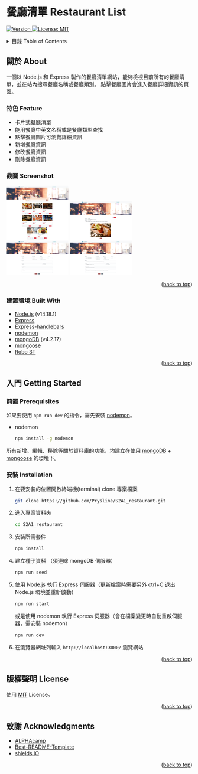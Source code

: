 # 餐廳清單 Restaurant List
<div id="top"></div>
<p>
  <a href="https://github.com/Prysline/S2A1_restaurant" target="_blank">
  <img alt="Version" src="https://img.shields.io/badge/version-2.0.0-blue.svg?cacheSeconds=2592000" />
  </a>
  <a href="https://github.com/Prysline/S2A1_restaurant/blob/main/LICENSE" target="_blank">
    <img alt="License: MIT" src="https://img.shields.io/github/license/Prysline/S2A1_restaurant.svg" />
  </a>
</p>
</div>



<!-- TABLE OF CONTENTS -->
<details>
  <summary>目錄 Table of Contents</summary>
  <ol>
    <li>
      <a href="#關於-about">關於 About</a>
      <ul>
        <li><a href="#特色-Feature">特色 Feature</a></li>
        <li><a href="#截圖-Screenshot">截圖 Screenshot</a></li>
        <li><a href="#建置環境-built-with">建置環境 Built With</a></li>
      </ul>
    </li>
    <li>
      <a href="#入門-getting-started">入門 Getting Started</a>
      <ul>
        <li><a href="#前置-prerequisites">前置 Prerequisites</a></li>
        <li><a href="#安裝-installation">安裝 Installation</a></li>
      </ul>
    </li>
    <li><a href="#版權聲明-license">版權聲明 License</a></li>
    <li><a href="#致謝-acknowledgments">致謝 Acknowledgments</a></li>
  </ol>
</details>



<!-- ABOUT THE PROJECT -->
## 關於 About

一個以 Node.js 和 Express 製作的餐廳清單網站，能夠檢視目前所有的餐廳清單，並在站內搜尋餐廳名稱或餐廳類別。
點擊餐廳圖片會進入餐廳詳細資訊的頁面。

### 特色 Feature
- 卡片式餐廳清單
- 能用餐廳中英文名稱或是餐廳類型查找
- 點擊餐廳圖片可瀏覽詳細資訊
- 新增餐廳資訊
- 修改餐廳資訊
- 刪除餐廳資訊

### 截圖 Screenshot
<div>
  <img alt="index" src="https://github.com/Prysline/S2A1_restaurant/blob/main/public/images/index.png" style="display: inline-box; width: 12em;">
  <img alt="info" src="https://github.com/Prysline/S2A1_restaurant/blob/main/public/images/info.png" style="display: inline-box; width: 12em;">
  <img alt="new" src="https://github.com/Prysline/S2A1_restaurant/blob/main/public/images/new.png" style="display: inline-box; width: 12em;">
  <img alt="edit" src="https://github.com/Prysline/S2A1_restaurant/blob/main/public/images/edit.png" style="display: inline-box; width: 12em;">
</div>

<p align="right">(<a href="#top">back to top</a>)</p>

### 建置環境 Built With

- [Node.js](https://nodejs.org/) (v14.18.1)
- [Express](https://expressjs.com/)
- [Express-handlebars](https://github.com/express-handlebars/express-handlebars)
- [nodemon](https://www.npmjs.com/package/nodemon)
- [mongoDB](https://www.mongodb.com/) (v4.2.17)
- [mongoose](https://mongoosejs.com/)
- [Robo 3T](https://robomongo.org/)

<p align="right">(<a href="#top">back to top</a>)</p>


<!-- GETTING STARTED -->
## 入門 Getting Started

### 前置 Prerequisites

如果要使用 `npm run dev` 的指令，需先安裝 [nodemon](https://www.npmjs.com/package/nodemon)。
* nodemon
  ```sh
  npm install -g nodemon
  ```

所有新增、編輯、移除等關於資料庫的功能，均建立在使用 [mongoDB](https://www.mongodb.com/) + [mongoose](https://mongoosejs.com/) 的環境下。

### 安裝 Installation

1. 在要安裝的位置開啟終端機(terminal) clone 專案檔案
   ```sh
   git clone https://github.com/Prysline/S2A1_restaurant.git
   ```
2. 進入專案資料夾
   ```sh
   cd S2A1_restaurant
   ```
3. 安裝所需套件
   ```sh
   npm install
   ```
4. 建立種子資料 （須連線 mongoDB 伺服器）
   ```sh
   npm run seed
   ```
5. 使用 Node.js 執行 Express 伺服器（更新檔案時需要另外 ctrl+C 退出 Node.js 環境並重新啟動）
   ```sh
   npm run start
   ```
   或是使用 nodemon 執行 Express 伺服器（會在檔案變更時自動重啟伺服器，需安裝 nodemon）
   ```sh
   npm run dev
   ```
6. 在瀏覽器網址列輸入 `http://localhost:3000/` 瀏覽網站

<p align="right">(<a href="#top">back to top</a>)</p>


<!-- LICENSE -->
## 版權聲明 License

使用 [MIT](https://github.com/Prysline/S2A1_restaurant/blob/main/LICENSE) License。

<p align="right">(<a href="#top">back to top</a>)</p>


<!-- ACKNOWLEDGMENTS -->
## 致謝 Acknowledgments

* [ALPHAcamp](https://tw.alphacamp.co/)
* [Best-README-Template](https://github.com/othneildrew/Best-README-Template)
* [shields IO](https://shields.io/)

<p align="right">(<a href="#top">back to top</a>)</p>

